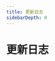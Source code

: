 ```yaml
---
title: 更新日志
sidebarDepth: 0
---
```


# 更新日志

<p></p> 

<template>
  <a-timeline>
    <a-timeline-item>
      v0.1.0
      <a-tag color="#87d068">Beta</a-tag>
      <p>
        更新内容：<br/>
        &emsp;- <a-tag color="orange">新增</a-tag> 搭载 Ant Design 组件，在 .md 中直接使用； <br/>
        &emsp;- <a-tag color="orange">新增</a-tag> 添加底部栏，最大支持 4 个栏目数；<br/>
        &emsp;- <a-tag color="green">优化</a-tag> 统一预处理器，使用兼容 Ant Design 样式的 Less 语法；<br/>
        &emsp;- <a-tag color="green">优化</a-tag> 优化内置的提示、警告、危险块的显示效果；<br/>
        &emsp;- <a-tag color="green">优化</a-tag> 优化代码块、行内代码、Blockquote等显示效果；<br/>
        &emsp;- <a-tag color="green">优化</a-tag> 优化首页、导航菜单、Github徽标、侧边栏等显示效果；<br/>
        &emsp;- <a-tag color="green">优化</a-tag> 优化移动端显示以及动画效果；<br/>
        &emsp;- <a-tag color="purple">修复</a-tag> 修复其他可能存在问题的BUG；<br/>
      </p>
    </a-timeline-item>
  </a-timeline>
</template>